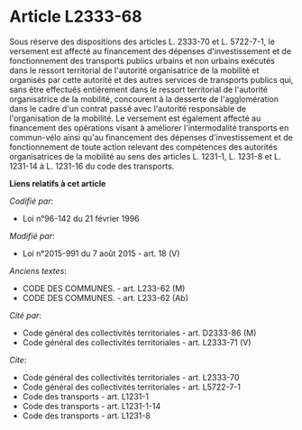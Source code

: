 # Article L2333-68

Sous réserve des dispositions des articles L. 2333-70 et L. 5722-7-1, le versement est affecté au financement des dépenses
d'investissement et de fonctionnement des transports publics urbains et non urbains exécutés dans le ressort territorial de
l'autorité organisatrice de la mobilité et organisés par cette autorité  et des autres services de transports publics qui,
sans être effectués entièrement dans le ressort territorial de l'autorité organisatrice de la mobilité, concourent à la
desserte de l'agglomération dans le cadre d'un contrat passé avec l'autorité responsable de l'organisation de la mobilité. Le
versement est également affecté au financement des opérations visant à améliorer l'intermodalité transports en commun-vélo
ainsi qu'au financement des dépenses d'investissement et de fonctionnement de toute action relevant des compétences des
autorités organisatrices de la mobilité au sens des articles L. 1231-1, L. 1231-8 et L. 1231-14 à L. 1231-16 du code des
transports.

**Liens relatifs à cet article**

_Codifié par_:

  - Loi n°96-142 du 21 février 1996

_Modifié par_:

  - Loi n°2015-991 du 7 août 2015 - art. 18 (V)

_Anciens textes_:

  - CODE DES COMMUNES. - art. L233-62 (M)
  - CODE DES COMMUNES. - art. L233-62 (Ab)

_Cité par_:

  - Code général des collectivités territoriales - art. D2333-86 (M)
  - Code général des collectivités territoriales - art. L2333-71 (V)

_Cite_:

  - Code général des collectivités territoriales - art. L2333-70
  - Code général des collectivités territoriales - art. L5722-7-1
  - Code des transports - art. L1231-1
  - Code des transports - art. L1231-1-14
  - Code des transports - art. L1231-8
